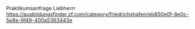 Praktikumsanfrage Liebherrr
https://ausbildungsfinder.zf.com/category/friedrichshafen/eb850e0f-8e0c-5e8e-9f49-400a5363443e